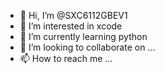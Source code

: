 - 👋 Hi, I’m @SXC6112GBEV1
- 👀 I’m interested in xcode
- 🌱 I’m currently learning python
- 💞️ I’m looking to collaborate on ...
- 📫 How to reach me ...

<!---
SXC6112GBEV1/SXC6112GBEV1 is a ✨ special ✨ repository because its `README.md` (this file) appears on your GitHub profile.
You can click the Preview link to take a look at your changes.
--->
